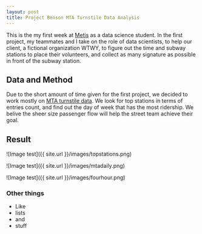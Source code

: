 ```yaml
---
layout: post
title: Project Benson MTA Turnstile Data Analysis
---
```


This is the my first week at [Metis](http://thisismetis.com) as a data science student. In the first project, my teammates and I take on the role of data scientists, to help our client, a fictional organization WTWY, to figure out the time and subway stations to place their volunteers, and collect as many signature as possible in front of the subway station.

## Data and Method

Due to the short amount of time given for the first project, we decided to work mostly on [MTA turnstile data](http://web.mta.info/developers/turnstile.html). We look for top stations in terms of entries count, and find out the day of week that has the most ridership. We belive the sheer size passenger flow will help the street team achieve their goal.

## Result




![Image test]({{ site.url }}/images/topstations.png)

![Image test]({{ site.url }}/images/mtadaily.png)

![Image test]({{ site.url }}/images/fourhour.png)

### Other things
* Like
* lists
* and 
* stuff
